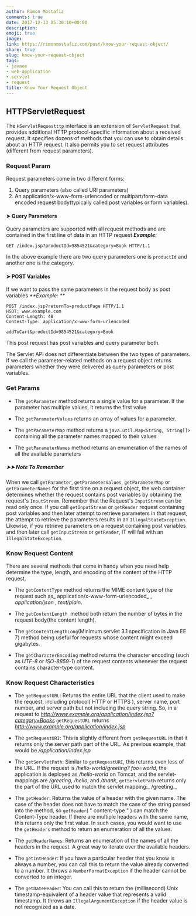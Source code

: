 ```yaml
---
author: Rimon Mostafiz
comments: true
date: 2017-12-13 05:30:10+00:00
description:
emoji: true
image:
link: https://rimonmostafiz.com/post/know-your-request-object/
share: true
slug: know-your-request-object
tags:
- javaee
- web-application
- servlet
- request
title: Know Your Request Object
---
```


## HTTPServletRequest
The `HServletRequestttp` interface is an extension of `ServletRequest` that provides additional HTTP protocol-specific information about a received request.
It specifies dozens of methods that you can use to obtain details about an HTTP request. It also permits you to set request attributes (different from request parameters).


### Request Param
Request parameters come in two different forms:

  1. Query parameters (also called URI parameters)
  2. An application/x-www-form-urlencoded or multipart/form-data encoded request body(typically called post variables or form variables).

#### ➤ Query Parameters

Query parameters are supported with all request methods and are contained in the first line of data in an HTTP request
_**Example:**_

    GET /index.jsp?productId=9854521&category=Book HTTP/1.1

In the above example there are two query parameters one is `productId` and another one is the category.
#### ➤ POST Variables
If we want to pass the same parameters in the request body as post variables
_**Example: **_

    POST /index.jsp?returnTo=productPage HTTP/1.1
    HSOT: www.example.com
    Content-Length: 48
    Contest-Type: application/x-www-form-urlencoded

    addToCart&productId=9854521&category=Book

This post request has post variables and query parameter both.

The Servlet API does not differentiate between the two types of parameters.
If we call the parameter-related methods on a request object returns parameters whether they were delivered as query parameters or post variables.


### Get Params
  * The `getParameter` method returns a single value for a parameter. If the parameter has multiple values, it returns the first value

  * The `getParameterValues` returns an array of values for a parameter.

  * The `getParameterMap` method returns a `java.util.Map<String, String[]>` containing all the parameter names mapped to their values

  * The `getParameterNames` method returns an enumeration of the names of all the available parameters

##### ➤➤ Note To Remember
When we call `getParameter`, `getParameterValues`, `getParameterMap` or `getParameterNames` for the first time on a request object, the web container determines whether the request contains post variables by obtaining the request's `InputStream`.
Remember that the Request's `InputStream` can be read only once. If you call `getInputStream` or `getReader` request containing post variables and then later attempt to retrieve parameters in that request, the attempt to retrieve the parameters results in an `IllegalStateException`.
Likewise, if you retrieve parameters on a request containing post variables and then later call `getInputStream` or `getReader`, IT will fail with an `IllegalStateException`.

### Know Request Content
There are several methods that come in handy when you need help determine the type, length, and encoding of the content of the HTTP request.

  * The `getContentType` method returns the MIME content type of the request such as_ application/x-www-form-urlencoded_ , _application/json_ , _text/plain_.

  * The `getContentLength`  method both return the number of bytes in the request body(the content length).

  * The `getContentLengthLong`(Minimum servlet 3.1 specification in Java EE 7) method being useful for requests whose content might exceed gigabytes.

  * The `getCharacterEncoding` method returns the character encoding (such as _UTF-8_ or _ISO-8859-1_) of the request contents whenever the request contains character-type content.

### Know Request Characteristics
  * The `getRequestURL`: Returns the entire URL that the client used to make the request, including protocol( HTTP or HTTPS ), server name, port number, and server path but not including the
query string.
So, in a request to _http://www.example.org/application/index.jsp?category=Books_
`getRequestURL` returns _http://www.example.org/application/index.jsp_

  * The `getRequestURI`: This is slightly different from `getRequestURL` in that it returns only the server path part of the URL.
As previous example, that would be _/application/index.jsp_

  * The `getServletPath`: Similar to `getRequestURI`, this returns even less of the URL.
If the request is _/hello-world/greeting? foo=world_, the application is deployed as _/hello-world_ on Tomcat, and the servlet-mappings are _/greeting_, _/hello_, and _/thank_, `getServletPath` returns only the part of the URL used to match the servlet mapping:_ /greeting._

  * The `getHeader`: Returns the value of a header with the given name. The case of the header does not have to match the case of the string passed into the method, so `getHeader`( " content-type " ) can match the Content-Type header. If there are multiple headers with the same name, this returns only the first value. In such cases, you would want to use the `getHeaders` method to return an enumeration of all the values.

  * The `getHeaderNames`: Returns an enumeration of the names of all the headers in the request. A great way to iterate over the available headers.

  * The `getIntHeader`: If you have a particular header that you know is always a number, you can call this to return the value already converted to a number. It throws a `NumberFormatException` if the header cannot be converted to an integer.

  * The `getDateHeader`: You can call this to return the (millisecond) Unix timestamp-equivalent of a header value that represents a valid timestamp. It throws an `IllegalArgumentException` if the header value is not recognized as a date.
